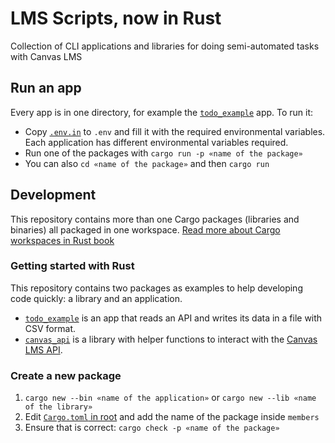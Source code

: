 # LMS Scripts, now in Rust

Collection of CLI applications and libraries for doing semi-automated tasks with Canvas LMS

## Run an app

Every app is in one directory, for example the [`todo_example`](./todo_example) app. To run it:

- Copy [`.env.in`](./.env.in) to `.env` and fill it with the required environmental variables. Each application has different environmental variables required.
- Run one of the packages with `cargo run -p «name of the package»`
- You can also `cd «name of the package»` and then `cargo run`

## Development

This repository contains more than one Cargo packages (libraries and binaries) all packaged in one workspace. [Read more about Cargo workspaces in Rust book](https://doc.rust-lang.org/book/ch14-03-cargo-workspaces.html)

### Getting started with Rust

This repository contains two packages as examples to help developing code quickly: a library and an application.

- [`todo_example`](./todo_example) is an app that reads an API and writes its data in a file with CSV format.
- [`canvas_api`](./canvas_api) is a library with helper functions to interact with the [Canvas LMS API](https://canvas.instructure.com/doc/api/).

### Create a new package

1. `cargo new --bin «name of the application»` or `cargo new --lib «name of the library»`
2. Edit [`Cargo.toml` in root](./Cargo.toml) and add the name of the package inside `members`
3. Ensure that is correct: `cargo check -p «name of the package»`
